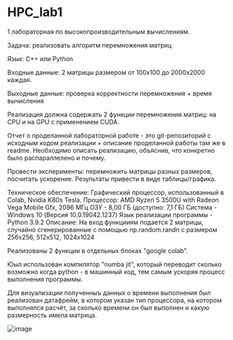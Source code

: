 # HPC_lab1

1 лабораторная по высокопроизводительным вычислениям.

Задача: реализовать алгоритм перемножения матриц

Язык: C++ или Python

Входные данные: 2 матрицы размером от 100х100 до 2000х2000 каждая.

Выходные данные: проверка корректности перемножения + время вычисления

Реализация должна содержать 2 функции перемножения матриц: на CPU и на GPU с применением CUDA.

Отчет о проделанной лабораторной работе - это git-репозиторий с исходным кодом реализации + описание проделанной работы там же в readme. Необходимо описать реализацию, объяснив, что конкретно было распараллелено и почему.

Провести эксперименты: перемножить матрицы разных размеров, посчитать ускорение. Результаты привести в виде таблицы/графика.

Техническое обеспечение:
Графический процессор, использованный в Colab, Nvidia K80s Tesla.
Процессор: AMD Ryzen 5 3500U with Radeon Vega Mobile Gfx, 2096 МГц
ОЗУ - 8,00 ГБ (доступно: 7,1 ГБ)
Система - Windows 10 (Версия 10.0.19042.1237)
Язык реализации программы - Python 3.9.2
Описание:
На вход функцииям подается 2 матрицы, случайно сгенерированные с помощью np.random.randn с размером 256х256, 512x512, 1024x1024

Реализованы 2 функции в отдельных блоках "google colab".

Юыл использован компилятор "numba jit", который переводит сколько возможно когда python - в машинный код, тем самым ускоряя процесс выполнения программы.

Для визуализации полученныъ данных о времени выполнения был реализован датафрейм, в котором указан тип процессора, на котором выполнялся расчёт, за сколько времени он был выполнен и какую размерность имела матрица.

![image](https://user-images.githubusercontent.com/80954194/135681315-80d8027a-f725-4132-833a-38297472e69b.png)
